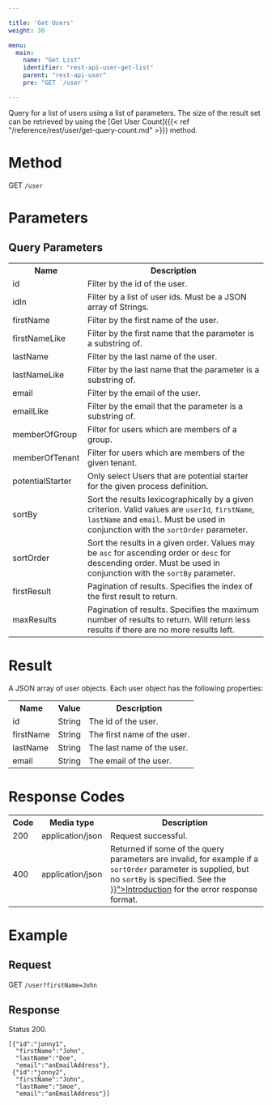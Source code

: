 ```yaml
---

title: 'Get Users'
weight: 30

menu:
  main:
    name: "Get List"
    identifier: "rest-api-user-get-list"
    parent: "rest-api-user"
    pre: "GET `/user`"

---
```



Query for a list of users using a list of parameters.
The size of the result set can be retrieved by using the [Get User Count]({{< ref "/reference/rest/user/get-query-count.md" >}}) method.


# Method

GET `/user`


# Parameters
  
## Query Parameters

<table class="table table-striped">
  <tr>
    <th>Name</th>
    <th>Description</th>
  </tr>
  <tr>
    <td>id</td>
    <td>Filter by the id of the user.</td>
  </tr>
  <tr>
    <td>idIn</td>
    <td>Filter by a list of user ids. Must be a JSON array of Strings.</td>
  </tr>
  <tr>
    <td>firstName</td>
    <td>Filter by the first name of the user.</td>
  </tr>
  <tr>
    <td>firstNameLike</td>
    <td>Filter by the first name that the parameter is a substring of.</td>
  </tr>
  <tr>
    <td>lastName</td>
    <td>Filter by the last name of the user.</td>
  </tr>
  <tr>
    <td>lastNameLike</td>
    <td>Filter by the last name that the parameter is a substring of.</td>
  </tr>
  <tr>
    <td>email</td>
    <td>Filter by the email of the user.</td>
  </tr>
  <tr>
    <td>emailLike</td>
    <td>Filter by the email that the parameter is a substring of.</td>
  </tr>
  <tr>
    <td>memberOfGroup</td>
    <td>Filter for users which are members of a group.</td>
  </tr> 
  <tr>
    <td>memberOfTenant</td>
    <td>Filter for users which are members of the given tenant.</td>
  </tr>
  <tr>
    <td>potentialStarter</td>
    <td>Only select Users that are potential starter for the given process definition.</td>
  </tr>  
  <tr>
    <td>sortBy</td>
    <td>Sort the results lexicographically by a given criterion. Valid values are
    <code>userId</code>, <code>firstName</code>, <code>lastName</code> and <code>email</code>.
    Must be used in conjunction with the <code>sortOrder</code> parameter.</td>
  </tr>
  <tr>
    <td>sortOrder</td>
    <td>Sort the results in a given order. Values may be <code>asc</code> for ascending order or <code>desc</code> for descending order.
    Must be used in conjunction with the <code>sortBy</code> parameter.</td>
  </tr>
  <tr>
    <td>firstResult</td>
    <td>Pagination of results. Specifies the index of the first result to return.</td>
  </tr>
  <tr>
    <td>maxResults</td>
    <td>Pagination of results. Specifies the maximum number of results to return. Will return less results if there are no more results left.</td>
  </tr>
</table>


# Result

A JSON array of user objects.
Each user object has the following properties:

<table class="table table-striped">
  <tr>
    <th>Name</th>
    <th>Value</th>
    <th>Description</th>
  </tr>
  <tr>
    <td>id</td>
    <td>String</td>
    <td>The id of the user.</td>
  </tr>
  <tr>
    <td>firstName</td>
    <td>String</td>
    <td>The first name of the user.</td>
  </tr>
  <tr>
    <td>lastName</td>
    <td>String</td>
    <td>The last name of the user.</td>
  </tr>
  <tr>
    <td>email</td>
    <td>String</td>
    <td>The email of the user.</td>
  </tr> 
</table>


# Response Codes

<table class="table table-striped">
  <tr>
    <th>Code</th>
    <th>Media type</th>
    <th>Description</th>
  </tr>
  <tr>
    <td>200</td>
    <td>application/json</td>
    <td>Request successful.</td>
  </tr>
  <tr>
    <td>400</td>
    <td>application/json</td>
    <td>Returned if some of the query parameters are invalid, for example if a <code>sortOrder</code> parameter is supplied, but no <code>sortBy</code> is specified. See the <a href="{{< ref "/reference/rest/overview/_index.md#error-handling" >}}">Introduction</a> for the error response format.</td>
  </tr>
</table>


# Example

## Request

GET `/user?firstName=John`
  
## Response

Status 200.

    [{"id":"jonny1",
      "firstName":"John",
      "lastName":"Doe",
      "email":"anEmailAddress"},
     {"id":"jonny2",
      "firstName":"John",
      "lastName":"Smoe",
      "email":"anEmailAddress"}]
